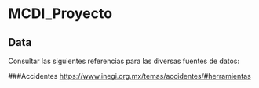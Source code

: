 # MCDI_Proyecto

## Data 

Consultar las siguientes referencias para las diversas fuentes de datos:

###Accidentes
https://www.inegi.org.mx/temas/accidentes/#herramientas

